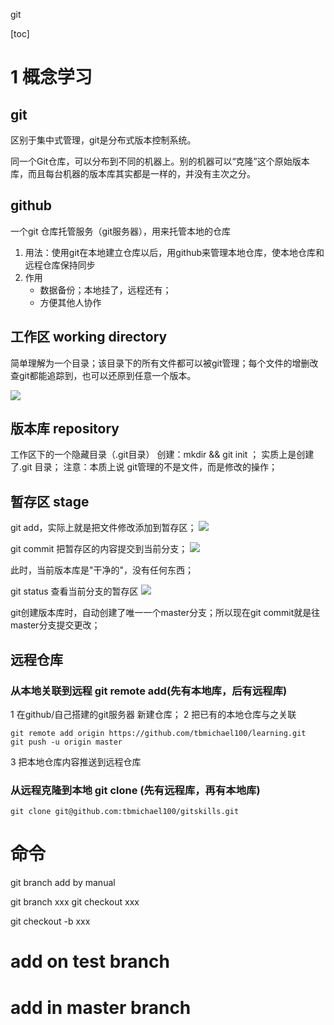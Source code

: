 git

[toc]

# 1 概念学习
##  git 
区别于集中式管理，git是分布式版本控制系统。

同一个Git仓库，可以分布到不同的机器上。别的机器可以“克隆”这个原始版本库，而且每台机器的版本库其实都是一样的，并没有主次之分。

## github 
一个git 仓库托管服务（git服务器），用来托管本地的仓库
    
1. 用法：使用git在本地建立仓库以后，用github来管理本地仓库，使本地仓库和远程仓库保持同步
2. 作用
    * 数据备份；本地挂了，远程还有；  
    * 方便其他人协作

## 工作区 working directory
简单理解为一个目录；该目录下的所有文件都可以被git管理；每个文件的增删改查git都能追踪到，也可以还原到任意一个版本。

![](media/15369937343006/15375891117757.jpg)

## 版本库 repository
工作区下的一个隐藏目录（.git目录）
创建：mkdir && git init ； 实质上是创建了.git 目录；
注意：本质上说 git管理的不是文件，而是修改的操作；

## 暂存区 stage
git add，实际上就是把文件修改添加到暂存区；
![](media/15369937343006/15375888865988.jpg)

git commit 把暂存区的内容提交到当前分支；
![](media/15369937343006/15375889177322.jpg)

此时，当前版本库是"干净的"，没有任何东西；

git status 查看当前分支的暂存区
![](media/15369937343006/15375890746249.jpg)


git创建版本库时，自动创建了唯一一个master分支；所以现在git commit就是往master分支提交更改；


## 远程仓库
### 从本地关联到远程 git remote add(先有本地库，后有远程库)
1 在github/自己搭建的git服务器 新建仓库；
2 把已有的本地仓库与之关联

```
git remote add origin https://github.com/tbmichael100/learning.git
git push -u origin master

```

3 把本地仓库内容推送到远程仓库


### 从远程克隆到本地 git clone (先有远程库，再有本地库)

```
git clone git@github.com:tbmichael100/gitskills.git

```



# 命令
git branch add by manual

git branch xxx
git checkout xxx

git checkout -b xxx



# add on test branch

# add in master branch
